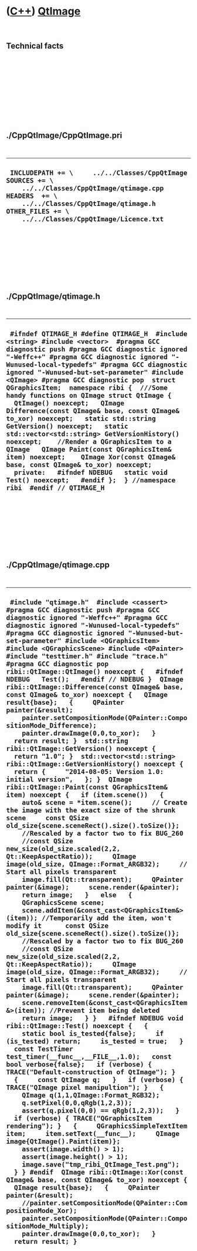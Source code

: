 
 

 

 

 

 

([C++](Cpp.md)) [QtImage](CppQtImage.md)
==========================================

 

Technical facts
---------------

 

 

 

 

 

 

./CppQtImage/CppQtImage.pri
---------------------------

 

  --------------------------------------------------------------------------------------------------------------------------------------------------------------------------------------------------------------------------
  ` INCLUDEPATH += \     ../../Classes/CppQtImage  SOURCES += \     ../../Classes/CppQtImage/qtimage.cpp  HEADERS  += \     ../../Classes/CppQtImage/qtimage.h  OTHER_FILES += \     ../../Classes/CppQtImage/Licence.txt`
  --------------------------------------------------------------------------------------------------------------------------------------------------------------------------------------------------------------------------

 

 

 

 

 

./CppQtImage/qtimage.h
----------------------

 

  -----------------------------------------------------------------------------------------------------------------------------------------------------------------------------------------------------------------------------------------------------------------------------------------------------------------------------------------------------------------------------------------------------------------------------------------------------------------------------------------------------------------------------------------------------------------------------------------------------------------------------------------------------------------------------------------------------------------------------------------------------------------------------------------------------------------------------------------------------------------------------------------------------------
  ` #ifndef QTIMAGE_H #define QTIMAGE_H  #include <string> #include <vector>  #pragma GCC diagnostic push #pragma GCC diagnostic ignored "-Weffc++" #pragma GCC diagnostic ignored "-Wunused-local-typedefs" #pragma GCC diagnostic ignored "-Wunused-but-set-parameter" #include <QImage> #pragma GCC diagnostic pop  struct QGraphicsItem;  namespace ribi {  ///Some handy functions on QImage struct QtImage {   QtImage() noexcept;   QImage Difference(const QImage& base, const QImage& to_xor) noexcept;   static std::string GetVersion() noexcept;   static std::vector<std::string> GetVersionHistory() noexcept;    //Render a QGraphicsItem to a QImage   QImage Paint(const QGraphicsItem& item) noexcept;    QImage Xor(const QImage& base, const QImage& to_xor) noexcept;   private:   #ifndef NDEBUG   static void Test() noexcept;   #endif };  } //namespace ribi  #endif // QTIMAGE_H`
  -----------------------------------------------------------------------------------------------------------------------------------------------------------------------------------------------------------------------------------------------------------------------------------------------------------------------------------------------------------------------------------------------------------------------------------------------------------------------------------------------------------------------------------------------------------------------------------------------------------------------------------------------------------------------------------------------------------------------------------------------------------------------------------------------------------------------------------------------------------------------------------------------------------

 

 

 

 

 

./CppQtImage/qtimage.cpp
------------------------

 

  --------------------------------------------------------------------------------------------------------------------------------------------------------------------------------------------------------------------------------------------------------------------------------------------------------------------------------------------------------------------------------------------------------------------------------------------------------------------------------------------------------------------------------------------------------------------------------------------------------------------------------------------------------------------------------------------------------------------------------------------------------------------------------------------------------------------------------------------------------------------------------------------------------------------------------------------------------------------------------------------------------------------------------------------------------------------------------------------------------------------------------------------------------------------------------------------------------------------------------------------------------------------------------------------------------------------------------------------------------------------------------------------------------------------------------------------------------------------------------------------------------------------------------------------------------------------------------------------------------------------------------------------------------------------------------------------------------------------------------------------------------------------------------------------------------------------------------------------------------------------------------------------------------------------------------------------------------------------------------------------------------------------------------------------------------------------------------------------------------------------------------------------------------------------------------------------------------------------------------------------------------------------------------------------------------------------------------------------------------------------------------------------------------------------------------------------------------------------------------------------------------------------------------------------------------------------------------------------------------------------------------------------------------------------------------------------------------------------------------------------------------------------------------------------------------------------------------------------------------------------------------------------------------------------------------------------------------------------------------------------------------------------------------------------------------------------------------------------------------------------------------------------------------------------------------------------------------------------------------------------------------------------------------------------------------------------------------------------
  ` #include "qtimage.h"  #include <cassert>  #pragma GCC diagnostic push #pragma GCC diagnostic ignored "-Weffc++" #pragma GCC diagnostic ignored "-Wunused-local-typedefs" #pragma GCC diagnostic ignored "-Wunused-but-set-parameter" #include <QGraphicsItem> #include <QGraphicsScene> #include <QPainter>  #include "testtimer.h" #include "trace.h" #pragma GCC diagnostic pop  ribi::QtImage::QtImage() noexcept {   #ifndef NDEBUG   Test();   #endif // NDEBUG }  QImage ribi::QtImage::Difference(const QImage& base, const QImage& to_xor) noexcept {   QImage result{base};   {     QPainter painter(&result);     painter.setCompositionMode(QPainter::CompositionMode_Difference);     painter.drawImage(0,0,to_xor);   }   return result; }  std::string ribi::QtImage::GetVersion() noexcept {   return "1.0"; }  std::vector<std::string> ribi::QtImage::GetVersionHistory() noexcept {   return {     "2014-08-05: Version 1.0: initial version",   }; }  QImage ribi::QtImage::Paint(const QGraphicsItem& item) noexcept {   if (item.scene())   {     auto& scene = *item.scene();     // Create the image with the exact size of the shrunk scene     const QSize old_size{scene.sceneRect().size().toSize()};     //Rescaled by a factor two to fix BUG_260     //const QSize new_size(old_size.scaled(2,2, Qt::KeepAspectRatio));     QImage image(old_size, QImage::Format_ARGB32);     // Start all pixels transparent     image.fill(Qt::transparent);     QPainter painter(&image);     scene.render(&painter);     return image;   }   else   {     QGraphicsScene scene;     scene.addItem(&const_cast<QGraphicsItem&>(item)); //Temporarily add the item, won't modify it      const QSize old_size{scene.sceneRect().size().toSize()};     //Rescaled by a factor two to fix BUG_260     //const QSize new_size(old_size.scaled(2,2, Qt::KeepAspectRatio));     QImage image(old_size, QImage::Format_ARGB32);     // Start all pixels transparent     image.fill(Qt::transparent);     QPainter painter(&image);     scene.render(&painter);     scene.removeItem(&const_cast<QGraphicsItem&>(item)); //Prevent item being deleted     return image;   } }   #ifndef NDEBUG void ribi::QtImage::Test() noexcept {   {     static bool is_tested{false};     if (is_tested) return;     is_tested = true;   }   const TestTimer test_timer(__func__,__FILE__,1.0);   const bool verbose{false};   if (verbose) { TRACE("Default-construction of QtImage"); }   {     const QtImage q;   }   if (verbose) { TRACE("QImage pixel manipultion"); }   {     QImage q(1,1,QImage::Format_RGB32);     q.setPixel(0,0,qRgb(1,2,3));     assert(q.pixel(0,0) == qRgb(1,2,3));   }   if (verbose) { TRACE("QGraphicsItem rendering"); }   {     QGraphicsSimpleTextItem item;     item.setText(__func__);     QImage image{QtImage().Paint(item)};     assert(image.width() > 1);     assert(image.height() > 1);     image.save("tmp_ribi_QtImage_Test.png");   } } #endif  QImage ribi::QtImage::Xor(const QImage& base, const QImage& to_xor) noexcept {   QImage result{base};   {     QPainter painter(&result);     //painter.setCompositionMode(QPainter::CompositionMode_Xor);     painter.setCompositionMode(QPainter::CompositionMode_Multiply);     painter.drawImage(0,0,to_xor);   }   return result; }`
  --------------------------------------------------------------------------------------------------------------------------------------------------------------------------------------------------------------------------------------------------------------------------------------------------------------------------------------------------------------------------------------------------------------------------------------------------------------------------------------------------------------------------------------------------------------------------------------------------------------------------------------------------------------------------------------------------------------------------------------------------------------------------------------------------------------------------------------------------------------------------------------------------------------------------------------------------------------------------------------------------------------------------------------------------------------------------------------------------------------------------------------------------------------------------------------------------------------------------------------------------------------------------------------------------------------------------------------------------------------------------------------------------------------------------------------------------------------------------------------------------------------------------------------------------------------------------------------------------------------------------------------------------------------------------------------------------------------------------------------------------------------------------------------------------------------------------------------------------------------------------------------------------------------------------------------------------------------------------------------------------------------------------------------------------------------------------------------------------------------------------------------------------------------------------------------------------------------------------------------------------------------------------------------------------------------------------------------------------------------------------------------------------------------------------------------------------------------------------------------------------------------------------------------------------------------------------------------------------------------------------------------------------------------------------------------------------------------------------------------------------------------------------------------------------------------------------------------------------------------------------------------------------------------------------------------------------------------------------------------------------------------------------------------------------------------------------------------------------------------------------------------------------------------------------------------------------------------------------------------------------------------------------------------------------------------------------------------------

 

 

 

 

 

 

